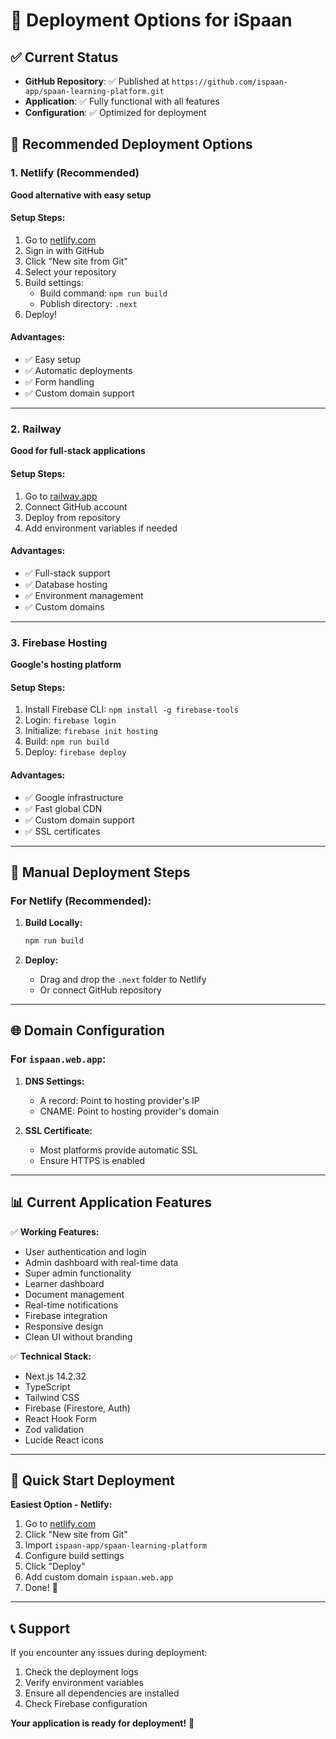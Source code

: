 # 🚀 Deployment Options for iSpaan

## ✅ Current Status
- **GitHub Repository**: ✅ Published at `https://github.com/ispaan-app/spaan-learning-platform.git`
- **Application**: ✅ Fully functional with all features
- **Configuration**: ✅ Optimized for deployment

## 🎯 Recommended Deployment Options

### 1. **Netlify (Recommended)**
**Good alternative with easy setup**

#### Setup Steps:
1. Go to [netlify.com](https://netlify.com)
2. Sign in with GitHub
3. Click "New site from Git"
4. Select your repository
5. Build settings:
   - Build command: `npm run build`
   - Publish directory: `.next`
6. Deploy!

#### Advantages:
- ✅ Easy setup
- ✅ Automatic deployments
- ✅ Form handling
- ✅ Custom domain support

---

### 2. **Railway**
**Good for full-stack applications**

#### Setup Steps:
1. Go to [railway.app](https://railway.app)
2. Connect GitHub account
3. Deploy from repository
4. Add environment variables if needed

#### Advantages:
- ✅ Full-stack support
- ✅ Database hosting
- ✅ Environment management
- ✅ Custom domains

---

### 3. **Firebase Hosting**
**Google's hosting platform**

#### Setup Steps:
1. Install Firebase CLI: `npm install -g firebase-tools`
2. Login: `firebase login`
3. Initialize: `firebase init hosting`
4. Build: `npm run build`
5. Deploy: `firebase deploy`

#### Advantages:
- ✅ Google infrastructure
- ✅ Fast global CDN
- ✅ Custom domain support
- ✅ SSL certificates

---

## 🔧 Manual Deployment Steps

### For Netlify (Recommended):

1. **Build Locally:**
   ```bash
   npm run build
   ```

2. **Deploy:**
   - Drag and drop the `.next` folder to Netlify
   - Or connect GitHub repository

---

## 🌐 Domain Configuration

### For `ispaan.web.app`:

1. **DNS Settings:**
   - A record: Point to hosting provider's IP
   - CNAME: Point to hosting provider's domain

2. **SSL Certificate:**
   - Most platforms provide automatic SSL
   - Ensure HTTPS is enabled

---

## 📊 Current Application Features

✅ **Working Features:**
- User authentication and login
- Admin dashboard with real-time data
- Super admin functionality
- Learner dashboard
- Document management
- Real-time notifications
- Firebase integration
- Responsive design
- Clean UI without branding

✅ **Technical Stack:**
- Next.js 14.2.32
- TypeScript
- Tailwind CSS
- Firebase (Firestore, Auth)
- React Hook Form
- Zod validation
- Lucide React icons

---

## 🚀 Quick Start Deployment

**Easiest Option - Netlify:**

1. Go to [netlify.com](https://netlify.com)
2. Click "New site from Git"
3. Import `ispaan-app/spaan-learning-platform`
4. Configure build settings
5. Click "Deploy"
6. Add custom domain `ispaan.web.app`
7. Done! 🎉

---

## 📞 Support

If you encounter any issues during deployment:
1. Check the deployment logs
2. Verify environment variables
3. Ensure all dependencies are installed
4. Check Firebase configuration

**Your application is ready for deployment!** 🚀
